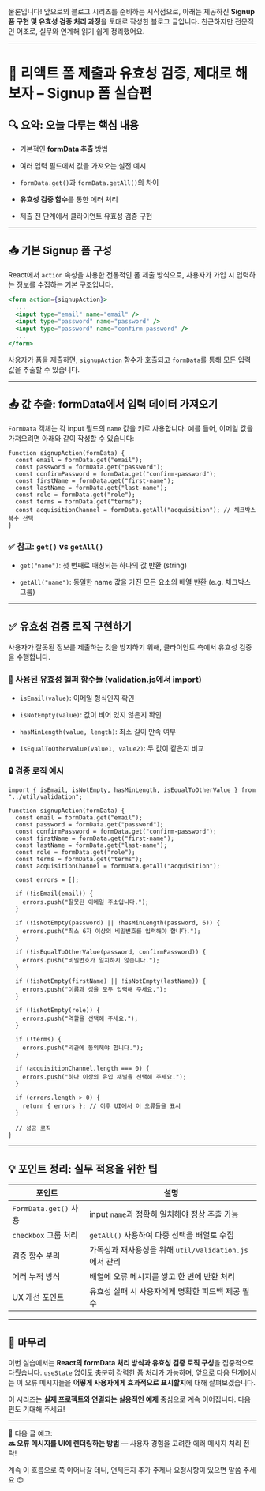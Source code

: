 물론입니다! 앞으로의 블로그 시리즈를 준비하는 시작점으로, 아래는 제공하신 **Signup 폼 구현 및 유효성 검증 처리 과정**을 토대로 작성한 블로그 글입니다. 친근하지만 전문적인 어조로, 실무와 연계해 읽기 쉽게 정리했어요.

---

# 🧾 리액트 폼 제출과 유효성 검증, 제대로 해보자 – Signup 폼 실습편

## 🔍 요약: 오늘 다루는 핵심 내용

- 기본적인 **formData 추출** 방법
    
- 여러 입력 필드에서 값을 가져오는 실전 예시
    
- `formData.get()`과 `formData.getAll()`의 차이
    
- **유효성 검증 함수**를 통한 에러 처리
    
- 제출 전 단계에서 클라이언트 유효성 검증 구현
    

---

## 📥 기본 Signup 폼 구성

React에서 `action` 속성을 사용한 전통적인 폼 제출 방식으로, 사용자가 가입 시 입력하는 정보를 수집하는 기본 구조입니다.

```jsx
<form action={signupAction}>
  ...
  <input type="email" name="email" />
  <input type="password" name="password" />
  <input type="password" name="confirm-password" />
  ...
</form>
```

사용자가 폼을 제출하면, `signupAction` 함수가 호출되고 `formData`를 통해 모든 입력값을 추출할 수 있습니다.

---

## 📤 값 추출: formData에서 입력 데이터 가져오기

`FormData` 객체는 각 input 필드의 `name` 값을 키로 사용합니다. 예를 들어, 이메일 값을 가져오려면 아래와 같이 작성할 수 있습니다:

```tsx
function signupAction(formData) {
  const email = formData.get("email");
  const password = formData.get("password");
  const confirmPassword = formData.get("confirm-password");
  const firstName = formData.get("first-name");
  const lastName = formData.get("last-name");
  const role = formData.get("role");
  const terms = formData.get("terms");
  const acquisitionChannel = formData.getAll("acquisition"); // 체크박스 복수 선택
}
```

### ✅ 참고: `get()` vs `getAll()`

- `get("name")`: 첫 번째로 매칭되는 하나의 값 반환 (string)
    
- `getAll("name")`: 동일한 name 값을 가진 모든 요소의 배열 반환 (e.g. 체크박스 그룹)
    

---

## ✅ 유효성 검증 로직 구현하기

사용자가 잘못된 정보를 제출하는 것을 방지하기 위해, 클라이언트 측에서 유효성 검증을 수행합니다.

### 🧰 사용된 유효성 헬퍼 함수들 (validation.js에서 import)

- `isEmail(value)`: 이메일 형식인지 확인
    
- `isNotEmpty(value)`: 값이 비어 있지 않은지 확인
    
- `hasMinLength(value, length)`: 최소 길이 만족 여부
    
- `isEqualToOtherValue(value1, value2)`: 두 값이 같은지 비교
    

### 🔒 검증 로직 예시

```tsx
import { isEmail, isNotEmpty, hasMinLength, isEqualToOtherValue } from "../util/validation";

function signupAction(formData) {
  const email = formData.get("email");
  const password = formData.get("password");
  const confirmPassword = formData.get("confirm-password");
  const firstName = formData.get("first-name");
  const lastName = formData.get("last-name");
  const role = formData.get("role");
  const terms = formData.get("terms");
  const acquisitionChannel = formData.getAll("acquisition");

  const errors = [];

  if (!isEmail(email)) {
    errors.push("잘못된 이메일 주소입니다.");
  }

  if (!isNotEmpty(password) || !hasMinLength(password, 6)) {
    errors.push("최소 6자 이상의 비밀번호를 입력해야 합니다.");
  }

  if (!isEqualToOtherValue(password, confirmPassword)) {
    errors.push("비밀번호가 일치하지 않습니다.");
  }

  if (!isNotEmpty(firstName) || !isNotEmpty(lastName)) {
    errors.push("이름과 성을 모두 입력해 주세요.");
  }

  if (!isNotEmpty(role)) {
    errors.push("역할을 선택해 주세요.");
  }

  if (!terms) {
    errors.push("약관에 동의해야 합니다.");
  }

  if (acquisitionChannel.length === 0) {
    errors.push("하나 이상의 유입 채널을 선택해 주세요.");
  }

  if (errors.length > 0) {
    return { errors }; // 이후 UI에서 이 오류들을 표시
  }

  // 성공 로직
}
```

---

## 💡 포인트 정리: 실무 적용을 위한 팁

|포인트|설명|
|---|---|
|`FormData.get()` 사용|input `name`과 정확히 일치해야 정상 추출 가능|
|`checkbox` 그룹 처리|`getAll()` 사용하여 다중 선택을 배열로 수집|
|검증 함수 분리|가독성과 재사용성을 위해 `util/validation.js`에서 관리|
|에러 누적 방식|배열에 오류 메시지를 쌓고 한 번에 반환 처리|
|UX 개선 포인트|유효성 실패 시 사용자에게 명확한 피드백 제공 필수|

---

## 🧭 마무리

이번 실습에서는 **React의 formData 처리 방식과 유효성 검증 로직 구성**을 집중적으로 다뤘습니다. `useState` 없이도 충분히 강력한 폼 처리가 가능하며, 앞으로 다음 단계에서는 이 오류 메시지들을 **어떻게 사용자에게 효과적으로 표시할지**에 대해 살펴보겠습니다.

이 시리즈는 **실제 프로젝트와 연결되는 실용적인 예제** 중심으로 계속 이어집니다. 다음 편도 기대해 주세요!

---

📌 다음 글 예고:  
**🔜 오류 메시지를 UI에 렌더링하는 방법** — 사용자 경험을 고려한 에러 메시지 처리 전략!

계속 이 흐름으로 쭉 이어나갈 테니, 언제든지 추가 주제나 요청사항이 있으면 말씀 주세요 😊